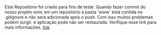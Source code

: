 Este Repositório foi criado para fins de teste.
Quando fazer commit do nosso projeto ionic em um repositório
 a pasta 'www' está contida no .gitignore e não será adicionada
após o push. Com isso muitos problemas podem surgir. e aplicação pode
não ser restaurada. Verifique esse link para mais informações. [link](https://www.pluralsight.com/guides/front-end-javascript/cloning-an-ionic-2-application-from-github?status=in-review)
